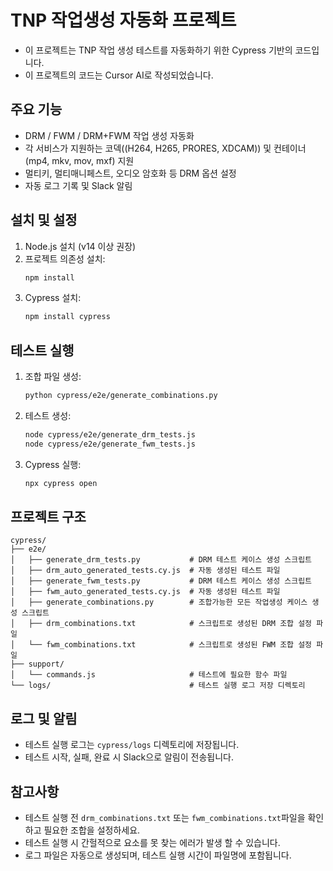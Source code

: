# TNP 작업생성 자동화 프로젝트

- 이 프로젝트는 TNP 작업 생성 테스트를 자동화하기 위한 Cypress 기반의 코드입니다.
- 이 프로젝트의 코드는 Cursor AI로 작성되었습니다. 

## 주요 기능

- DRM / FWM / DRM+FWM 작업 생성 자동화
- 각 서비스가 지원하는 코덱((H264, H265, PRORES, XDCAM)) 및 컨테이너(mp4, mkv, mov, mxf) 지원 
- 멀티키, 멀티매니페스트, 오디오 암호화 등 DRM 옵션 설정
- 자동 로그 기록 및 Slack 알림

## 설치 및 설정

1. Node.js 설치 (v14 이상 권장)
2. 프로젝트 의존성 설치:
   ```bash
   npm install
   ```
3. Cypress 설치:
   ```bash
   npm install cypress
   ```

## 테스트 실행

1. 조합 파일 생성:
   ```bash
   python cypress/e2e/generate_combinations.py
   ```

2. 테스트 생성:
   ```bash
   node cypress/e2e/generate_drm_tests.js
   node cypress/e2e/generate_fwm_tests.js
   ```

2. Cypress 실행:
   ```bash
   npx cypress open
   ```

## 프로젝트 구조

```
cypress/
├── e2e/
│   ├── generate_drm_tests.py           # DRM 테스트 케이스 생성 스크립트
│   ├── drm_auto_generated_tests.cy.js  # 자동 생성된 테스트 파일
│   ├── generate_fwm_tests.py           # DRM 테스트 케이스 생성 스크립트
│   ├── fwm_auto_generated_tests.cy.js  # 자동 생성된 테스트 파일
│   ├── generate_combinations.py        # 조합가능한 모든 작업생성 케이스 생성 스크립트
│   ├── drm_combinations.txt            # 스크립트로 생성된 DRM 조합 설정 파일
│   └── fwm_combinations.txt            # 스크립트로 생성된 FWM 조합 설정 파일
├── support/
│   └── commands.js                     # 테스트에 필요한 함수 파일
└── logs/                               # 테스트 실행 로그 저장 디렉토리
```



## 로그 및 알림

- 테스트 실행 로그는 `cypress/logs` 디렉토리에 저장됩니다.
- 테스트 시작, 실패, 완료 시 Slack으로 알림이 전송됩니다.

## 참고사항

- 테스트 실행 전 `drm_combinations.txt` 또는 `fwm_combinations.txt`파일을 확인하고 필요한 조합을 설정하세요.
- 테스트 실행 시 간헐적으로 요소를 못 찾는 에러가 발생 할 수 있습니다.
- 로그 파일은 자동으로 생성되며, 테스트 실행 시간이 파일명에 포함됩니다. 